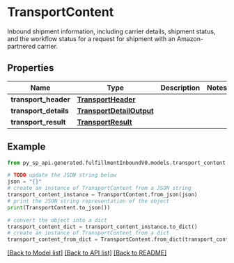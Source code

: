 # TransportContent

Inbound shipment information, including carrier details, shipment status, and the workflow status for a request for shipment with an Amazon-partnered carrier.

## Properties

Name | Type | Description | Notes
------------ | ------------- | ------------- | -------------
**transport_header** | [**TransportHeader**](TransportHeader.md) |  | 
**transport_details** | [**TransportDetailOutput**](TransportDetailOutput.md) |  | 
**transport_result** | [**TransportResult**](TransportResult.md) |  | 

## Example

```python
from py_sp_api.generated.fulfillmentInboundV0.models.transport_content import TransportContent

# TODO update the JSON string below
json = "{}"
# create an instance of TransportContent from a JSON string
transport_content_instance = TransportContent.from_json(json)
# print the JSON string representation of the object
print(TransportContent.to_json())

# convert the object into a dict
transport_content_dict = transport_content_instance.to_dict()
# create an instance of TransportContent from a dict
transport_content_from_dict = TransportContent.from_dict(transport_content_dict)
```
[[Back to Model list]](../README.md#documentation-for-models) [[Back to API list]](../README.md#documentation-for-api-endpoints) [[Back to README]](../README.md)


